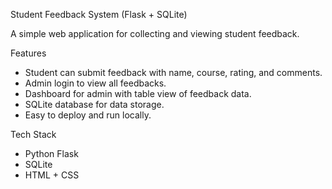 Student Feedback System (Flask + SQLite)

A simple web application for collecting and viewing student feedback.

Features

- Student can submit feedback with name, course, rating, and comments.
- Admin login to view all feedbacks.
- Dashboard for admin with table view of feedback data.
- SQLite database for data storage.
- Easy to deploy and run locally.

 Tech Stack

- Python Flask
- SQLite
- HTML + CSS
